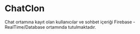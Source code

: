 # ChatClon
Chat ortamına kayıt olan kullanıcılar ve sohbet içeriği Firebase - RealTime/Database ortamında tutulmaktadır.
